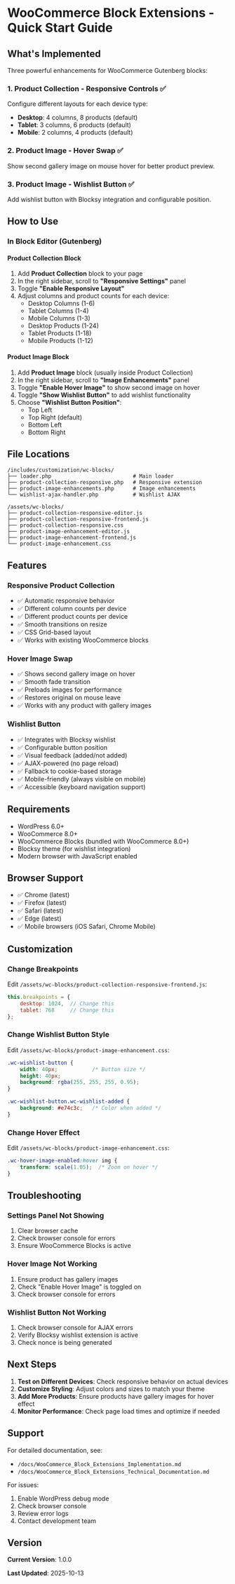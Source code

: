 # WooCommerce Block Extensions - Quick Start Guide

## What's Implemented

Three powerful enhancements for WooCommerce Gutenberg blocks:

### 1. Product Collection - Responsive Controls ✅
Configure different layouts for each device type:
- **Desktop**: 4 columns, 8 products (default)
- **Tablet**: 3 columns, 6 products (default)
- **Mobile**: 2 columns, 4 products (default)

### 2. Product Image - Hover Swap ✅
Show second gallery image on mouse hover for better product preview.

### 3. Product Image - Wishlist Button ✅
Add wishlist button with Blocksy integration and configurable position.

## How to Use

### In Block Editor (Gutenberg)

#### Product Collection Block
1. Add **Product Collection** block to your page
2. In the right sidebar, scroll to **"Responsive Settings"** panel
3. Toggle **"Enable Responsive Layout"**
4. Adjust columns and product counts for each device:
   - Desktop Columns (1-6)
   - Tablet Columns (1-4)
   - Mobile Columns (1-3)
   - Desktop Products (1-24)
   - Tablet Products (1-18)
   - Mobile Products (1-12)

#### Product Image Block
1. Add **Product Image** block (usually inside Product Collection)
2. In the right sidebar, scroll to **"Image Enhancements"** panel
3. Toggle **"Enable Hover Image"** to show second image on hover
4. Toggle **"Show Wishlist Button"** to add wishlist functionality
5. Choose **"Wishlist Button Position"**:
   - Top Left
   - Top Right (default)
   - Bottom Left
   - Bottom Right

## File Locations

```
/includes/customization/wc-blocks/
├── loader.php                          # Main loader
├── product-collection-responsive.php   # Responsive extension
├── product-image-enhancements.php      # Image enhancements
└── wishlist-ajax-handler.php           # Wishlist AJAX

/assets/wc-blocks/
├── product-collection-responsive-editor.js
├── product-collection-responsive-frontend.js
├── product-collection-responsive.css
├── product-image-enhancement-editor.js
├── product-image-enhancement-frontend.js
└── product-image-enhancement.css
```

## Features

### Responsive Product Collection
- ✅ Automatic responsive behavior
- ✅ Different column counts per device
- ✅ Different product counts per device
- ✅ Smooth transitions on resize
- ✅ CSS Grid-based layout
- ✅ Works with existing WooCommerce blocks

### Hover Image Swap
- ✅ Shows second gallery image on hover
- ✅ Smooth fade transition
- ✅ Preloads images for performance
- ✅ Restores original on mouse leave
- ✅ Works with any product with gallery images

### Wishlist Button
- ✅ Integrates with Blocksy wishlist
- ✅ Configurable button position
- ✅ Visual feedback (added/not added)
- ✅ AJAX-powered (no page reload)
- ✅ Fallback to cookie-based storage
- ✅ Mobile-friendly (always visible on mobile)
- ✅ Accessible (keyboard navigation support)

## Requirements

- WordPress 6.0+
- WooCommerce 8.0+
- WooCommerce Blocks (bundled with WooCommerce 8.0+)
- Blocksy theme (for wishlist integration)
- Modern browser with JavaScript enabled

## Browser Support

- ✅ Chrome (latest)
- ✅ Firefox (latest)
- ✅ Safari (latest)
- ✅ Edge (latest)
- ✅ Mobile browsers (iOS Safari, Chrome Mobile)

## Customization

### Change Breakpoints

Edit `/assets/wc-blocks/product-collection-responsive-frontend.js`:

```javascript
this.breakpoints = {
    desktop: 1024,  // Change this
    tablet: 768     // Change this
};
```

### Change Wishlist Button Style

Edit `/assets/wc-blocks/product-image-enhancement.css`:

```css
.wc-wishlist-button {
    width: 40px;           /* Button size */
    height: 40px;
    background: rgba(255, 255, 255, 0.95);
}

.wc-wishlist-button.wc-wishlist-added {
    background: #e74c3c;   /* Color when added */
}
```

### Change Hover Effect

Edit `/assets/wc-blocks/product-image-enhancement.css`:

```css
.wc-hover-image-enabled:hover img {
    transform: scale(1.05);  /* Zoom on hover */
}
```

## Troubleshooting

### Settings Panel Not Showing
1. Clear browser cache
2. Check browser console for errors
3. Ensure WooCommerce Blocks is active

### Hover Image Not Working
1. Ensure product has gallery images
2. Check "Enable Hover Image" is toggled on
3. Check browser console for errors

### Wishlist Button Not Working
1. Check browser console for AJAX errors
2. Verify Blocksy wishlist extension is active
3. Check nonce is being generated

## Next Steps

1. **Test on Different Devices**: Check responsive behavior on actual devices
2. **Customize Styling**: Adjust colors and sizes to match your theme
3. **Add More Products**: Ensure products have gallery images for hover effect
4. **Monitor Performance**: Check page load times and optimize if needed

## Support

For detailed documentation, see:
- `/docs/WooCommerce_Block_Extensions_Implementation.md`
- `/docs/WooCommerce_Block_Extensions_Technical_Documentation.md`

For issues:
1. Enable WordPress debug mode
2. Check browser console
3. Review error logs
4. Contact development team

## Version

**Current Version**: 1.0.0

**Last Updated**: 2025-10-13

